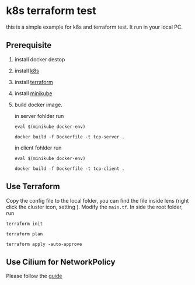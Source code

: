 # k8s terraform test
this is a simple example for k8s and terraform test. It run in your local PC.

## Prerequisite
1. install docker destop
2. install [k8s](https://kubernetes.io/docs/tasks/tools/install-kubectl-macos/)
3. install [terraform](https://learn.hashicorp.com/tutorials/terraform/install-cli)
4. install [minikube](https://minikube.sigs.k8s.io/docs/start/)

5. build docker image.
    
    in server fohlder run
        
    ```
    eval $(minikube docker-env)
    ```
    
    ```
    docker build -f Dockerfile -t tcp-server .
    ```
    
    in client fohlder run
    
    ```
    eval $(minikube docker-env)
    ```
    
    ```
    docker build -f Dockerfile -t tcp-client .
    ```

## Use Terraform

Copy the config file to the local folder, you can find the file inside lens (right click the cluster icon, setting ). Modify the `main.tf`. In side the root folder, run 

```
terraform init
```

```
terraform plan
```

```
terraform apply -auto-approve
```

## Use Cilium for NetworkPolicy

Please follow the [guide](https://kubernetes.io/docs/tasks/administer-cluster/network-policy-provider/cilium-network-policy/)
